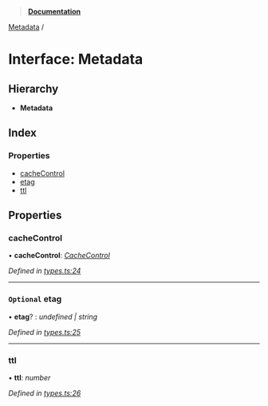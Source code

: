 > **[Documentation](../README.md)**

[Metadata](metadata.md) /

# Interface: Metadata

## Hierarchy

* **Metadata**

## Index

### Properties

* [cacheControl](metadata.md#cachecontrol)
* [etag](metadata.md#optional-etag)
* [ttl](metadata.md#ttl)

## Properties

###  cacheControl

• **cacheControl**: *[CacheControl](cachecontrol.md)*

*Defined in [types.ts:24](https://github.com/bad-batch/cacheability/blob/f62901c/src/types.ts#L24)*

___

### `Optional` etag

• **etag**? : *undefined | string*

*Defined in [types.ts:25](https://github.com/bad-batch/cacheability/blob/f62901c/src/types.ts#L25)*

___

###  ttl

• **ttl**: *number*

*Defined in [types.ts:26](https://github.com/bad-batch/cacheability/blob/f62901c/src/types.ts#L26)*